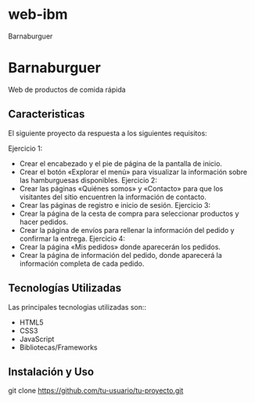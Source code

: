 # web-ibm
Barnaburguer
# Barnaburguer

Web de productos de comida rápida

## Caracteristicas
El siguiente proyecto da respuesta a los siguientes requisitos:

Ejercicio 1:
- Crear el encabezado y el pie de página de la pantalla de inicio.
- Crear el botón «Explorar el menú» para visualizar la información sobre las hamburguesas disponibles.
Ejercicio 2:
- Crear las páginas «Quiénes somos» y «Contacto» para que los visitantes del sitio encuentren la información 
de contacto.
- Crear las páginas de registro e inicio de sesión.
Ejercicio 3:
- Crear la página de la cesta de compra para seleccionar productos y hacer pedidos.
- Crear la página de envíos para rellenar la información del pedido y confirmar la entrega.
Ejercicio 4:
- Crear la página «Mis pedidos» donde aparecerán los pedidos.
- Crear la página de información del pedido, donde aparecerá la información completa de cada pedido.

## Tecnologías Utilizadas

Las principales tecnologias utilizadas son::
- HTML5
- CSS3
- JavaScript
- Bibliotecas/Frameworks 

## Instalación y Uso

git clone https://github.com/tu-usuario/tu-proyecto.git
